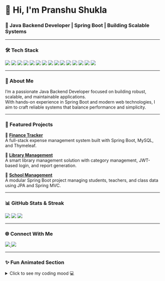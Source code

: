# 👋 Hi, I'm Pranshu Shukla  

### 💼 Java Backend Developer | Spring Boot | Building Scalable Systems  

---

### 🛠️ Tech Stack  

<p>
  <img src="https://img.shields.io/badge/Java-ED8B00?style=for-the-badge&logo=java&logoColor=white" /> 
  <img src="https://img.shields.io/badge/Spring_Boot-6DB33F?style=for-the-badge&logo=spring&logoColor=white" /> 
  <img src="https://img.shields.io/badge/Spring_MVC-6DB33F?style=for-the-badge&logo=spring&logoColor=white" /> 
  <img src="https://img.shields.io/badge/Spring_Security-6DB33F?style=for-the-badge&logo=spring&logoColor=white" /> 
  <img src="https://img.shields.io/badge/Hibernate-59666C?style=for-the-badge&logo=hibernate&logoColor=white" /> 
  <img src="https://img.shields.io/badge/JPA-FF6F61?style=for-the-badge&logo=java&logoColor=white" /> 
  <img src="https://img.shields.io/badge/HTML5-E34F26?style=for-the-badge&logo=html5&logoColor=white" /> 
  <img src="https://img.shields.io/badge/CSS3-1572B6?style=for-the-badge&logo=css3&logoColor=white" /> 
  <img src="https://img.shields.io/badge/JavaScript-F7DF1E?style=for-the-badge&logo=javascript&logoColor=black" /> 
  <img src="https://img.shields.io/badge/AJAX-005A9C?style=for-the-badge&logo=ajax&logoColor=white" /> 
  <img src="https://img.shields.io/badge/Bootstrap-7952B3?style=for-the-badge&logo=bootstrap&logoColor=white" /> 
  <img src="https://img.shields.io/badge/Thymeleaf-005F0F?style=for-the-badge&logo=thymeleaf&logoColor=white" /> 
  <img src="https://img.shields.io/badge/Lombok-FB0000?style=for-the-badge&logo=java&logoColor=white" /> 
  <img src="https://img.shields.io/badge/MySQL-4479A1?style=for-the-badge&logo=mysql&logoColor=white" /> 
  <img src="https://img.shields.io/badge/Oracle-F80000?style=for-the-badge&logo=oracle&logoColor=white" />
</p>

---

### 🧠 About Me  
I’m a passionate Java Backend Developer focused on building robust, scalable, and maintainable applications.  
With hands-on experience in Spring Boot and modern web technologies, I aim to craft reliable systems that balance performance and simplicity.  

---

### 🚀 Featured Projects  

🔹 **[Finance Tracker](https://github.com/pranshu-oz/Finance-Tracker)**  
A full-stack expense management system built with Spring Boot, MySQL, and Thymeleaf.  

🔹 **[Library Management](https://github.com/pranshu-oz/Library-Management)**  
A smart library management solution with category management, JWT-based login, and report generation.  

🔹 **[School Management](https://github.com/pranshu-oz/School-Management)**  
A modular Spring Boot project managing students, teachers, and class data using JPA and Spring MVC.  

---

### 📊 GitHub Stats & Streak  

<p>
  <img src="https://github-readme-stats.vercel.app/api?username=pranshu-oz&show_icons=true&theme=github_dark&hide_border=true" /> 
  <img src="https://github-readme-stats.vercel.app/api/top-langs/?username=pranshu-oz&layout=compact&theme=github_dark&hide_border=true" /> 
  <img src="https://github-readme-streak-stats.herokuapp.com/?user=pranshu-oz&theme=dark&hide_border=true" />
</p>

---

### 🌐 Connect With Me  

<p>
  <a href="https://www.linkedin.com/in/pranshu-shukla-492360259">
    <img src="https://img.shields.io/badge/LinkedIn-Pranshu%20Shukla-blue?style=for-the-badge&logo=linkedin" />
  </a>
  <a href="mailto:pranshushukla18@gmail.com">
    <img src="https://img.shields.io/badge/Email-pranshushukla18@gmail.com-red?style=for-the-badge&logo=gmail" />
  </a>
</p>

---

### ✨ Fun Animated Section  

<details>
  <summary>Click to see my coding mood 💻</summary>
  
  ```text
  > Compiling ideas...
  > Debugging life...
  > Deploying dreams...
  > Learning new frameworks...
  > Writing clean, maintainable code...
